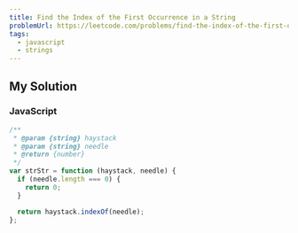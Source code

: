 ```yaml
---
title: Find the Index of the First Occurrence in a String
problemUrl: https://leetcode.com/problems/find-the-index-of-the-first-occurrence-in-a-string/
tags:
  - javascript
  - strings
---
```


## My Solution

### JavaScript

```javascript
/**
 * @param {string} haystack
 * @param {string} needle
 * @return {number}
 */
var strStr = function (haystack, needle) {
  if (needle.length === 0) {
    return 0;
  }

  return haystack.indexOf(needle);
};
```
